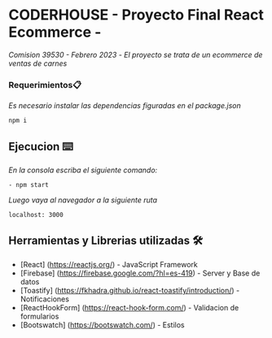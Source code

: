 # CODERHOUSE - Proyecto Final React Ecommerce -

_Comision 39530 - Febrero 2023_ -
_El proyecto se trata de un ecommerce de ventas de carnes_


### Requerimientos📋
_Es necesario instalar las dependencias figuradas en el package.json_
```
npm i
```

## Ejecucion ⌨️
_En la consola escriba el siguiente comando:_
```
- npm start
```

_Luego vaya al navegador a la siguiente ruta_
```
localhost: 3000
```

## Herramientas y Librerias utilizadas 🛠️
* [React] (https://reactjs.org/) - JavaScript Framework
* [Firebase] (https://firebase.google.com/?hl=es-419) - Server y Base de datos
* [Toastify] (https://fkhadra.github.io/react-toastify/introduction/) - Notificaciones
* [ReactHookForm] (https://react-hook-form.com/) - Validacion de formularios
* [Bootswatch] (https://bootswatch.com/) - Estilos


 